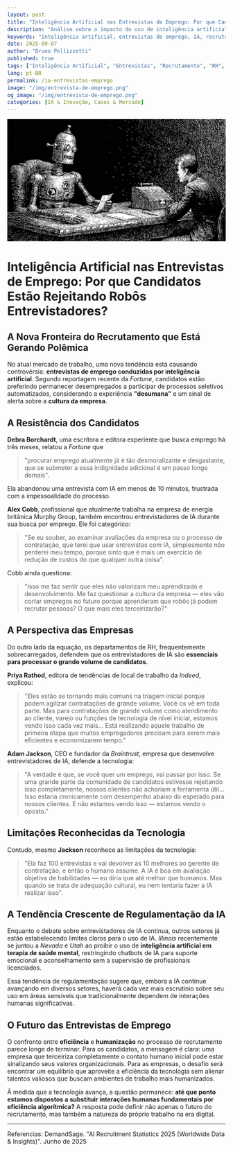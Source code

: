 ```yaml
---
layout: post
title: "Inteligência Artificial nas Entrevistas de Emprego: Por que Candidatos Estão Rejeitando Robôs Entrevistadores?"
description: "Análise sobre o impacto do uso de inteligência artificial em processos seletivos e a reação negativa de candidatos diante da desumanização do recrutamento."
keywords: "inteligência artificial, entrevistas de emprego, IA, recrutamento, RH, tecnologia"
date: 2025-09-07
author: "Bruno Pellizzetti"
published: true
tags: ["Inteligência Artificial", "Entrevistas", "Recrutamento", "RH", "Automação"]
lang: pt-BR
permalink: /ia-entrevistas-emprego
image: "/img/entrevista-de-emprego.png"
og_image: "/img/entrevista-de-emprego.png"
categories: [IA & Inovação, Casos & Mercado]
---
```


![IA nas entrevistas de emprego](/img/entrevista-de-emprego.png)

# Inteligência Artificial nas Entrevistas de Emprego: Por que Candidatos Estão Rejeitando Robôs Entrevistadores?

## A Nova Fronteira do Recrutamento que Está Gerando Polêmica

No atual mercado de trabalho, uma nova tendência está causando controvérsia: **entrevistas de emprego conduzidas por inteligência artificial**. Segundo reportagem recente da *Fortune*, candidatos estão preferindo permanecer desempregados a participar de processos seletivos automatizados, considerando a experiência **"desumana"** e um sinal de alerta sobre a **cultura da empresa**.

## A Resistência dos Candidatos

**Debra Borchardt**, uma escritora e editora experiente que busca emprego há três meses, relatou a *Fortune* que 
> "procurar emprego atualmente já é tão desmoralizante e desgastante, que se submeter a essa indignidade adicional é um passo longe demais". 

Ela abandonou uma entrevista com IA em menos de 10 minutos, frustrada com a impessoalidade do processo.

**Alex Cobb**, profissional que atualmente trabalha na empresa de energia britânica Murphy Group, também encontrou entrevistadores de IA durante sua busca por emprego. Ele foi categórico: 
>"Se eu souber, ao examinar avaliações da empresa ou o processo de contratação, que terei que usar entrevistas com IA, simplesmente não perderei meu tempo, porque sinto que é mais um exercício de redução de custos do que qualquer outra coisa".

Cobb ainda questiona: 
>"Isso me faz sentir que eles não valorizam meu aprendizado e desenvolvimento. Me faz questionar a cultura da empresa — eles vão cortar empregos no futuro porque aprenderam que robôs já podem recrutar pessoas? O que mais eles terceirizarão?"

##  A Perspectiva das Empresas

Do outro lado da equação, os departamentos de RH, frequentemente sobrecarregados, defendem que os entrevistadores de IA são **essenciais para processar o grande volume de candidatos**.

**Priya Rathod**, editora de tendências de local de trabalho da *Indeed*, explicou: 

>"Eles estão se tornando mais comuns na triagem inicial porque podem agilizar contratações de grande volume. Você os vê em toda parte. Mas para contratações de grande volume como atendimento ao cliente, varejo ou funções de tecnologia de nível inicial, estamos vendo isso cada vez mais... Está realizando aquele trabalho de primeira etapa que muitos empregadores precisam para serem mais eficientes e economizarem tempo."

**Adam Jackson**, CEO e fundador da *Braintrust*, empresa que desenvolve entrevistadores de IA, defende a tecnologia: 

>"A verdade é que, se você quer um emprego, vai passar por isso. Se uma grande parte da comunidade de candidatos estivesse rejeitando isso completamente, nossos clientes não achariam a ferramenta útil... Isso estaria cronicamente com desempenho abaixo do esperado para nossos clientes. E não estamos vendo isso — estamos vendo o oposto."

## Limitações Reconhecidas da Tecnologia

Contudo, mesmo **Jackson** reconhece as limitações da tecnologia: 

>"Ela faz 100 entrevistas e vai devolver as 10 melhores ao gerente de contratação, e então o humano assume. A IA é boa em avaliação objetiva de habilidades — eu diria que até melhor que humanos. Mas quando se trata de adequação cultural, eu nem tentaria fazer a IA realizar isso".

## A Tendência Crescente de Regulamentação da IA

Enquanto o debate sobre entrevistadores de IA continua, outros setores já estão estabelecendo limites claros para o uso de IA. *Illinois* recentemente se juntou a *Nevada* e *Utah* ao proibir o uso de **inteligência artificial em terapia de saúde mental**, restringindo chatbots de IA para suporte emocional e aconselhamento sem a supervisão de profissionais licenciados.

Essa tendência de regulamentação sugere que, embora a IA continue avançando em diversos setores, haverá cada vez mais escrutínio sobre seu uso em áreas sensíveis que tradicionalmente dependem de interações humanas significativas.

## O Futuro das Entrevistas de Emprego

O confronto entre **eficiência** e **humanização** no processo de recrutamento parece longe de terminar. Para os candidatos, a mensagem é clara: uma empresa que terceiriza completamente o contato humano inicial pode estar sinalizando seus valores organizacionais. Para as empresas, o desafio será encontrar um equilíbrio que aproveite a eficiência da tecnologia sem alienar talentos valiosos que buscam ambientes de trabalho mais humanizados.

À medida que a tecnologia avança, a questão permanece: **até que ponto estamos dispostos a substituir interações humanas fundamentais por eficiência algorítmica?** A resposta pode definir não apenas o futuro do recrutamento, mas também a natureza do próprio trabalho na era digital.

---
Referencias:
DemandSage. "AI Recruitment Statistics 2025 (Worldwide Data & Insights)". Junho de 2025

